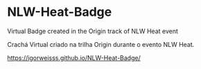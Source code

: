 # NLW-Heat-Badge
Virtual Badge created in the Origin track of NLW Heat event

Crachá Virtual criado na trilha Origin durante o evento NLW Heat.

https://igorweisss.github.io/NLW-Heat-Badge/
